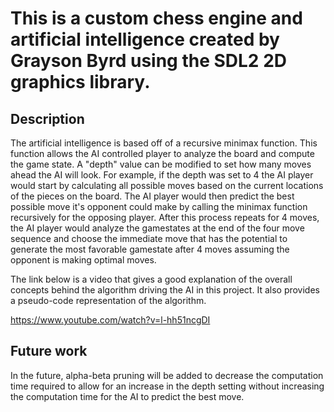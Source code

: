# This is a custom chess engine and artificial intelligence created by Grayson Byrd using the SDL2 2D graphics library.

## Description
The artificial intelligence is based off of a recursive minimax function. This function allows the AI controlled player to analyze 
the board and compute the game state. A "depth" value can be modified to set how many moves ahead the AI will look. For example,
if the depth was set to 4 the AI player would start by calculating all possible moves based on the current locations of the pieces 
on the board. The AI player would then predict the best possible move it's opponent could make by calling the minimax function recursively
for the opposing player. After this process repeats for 4 moves, the AI player would analyze the gamestates at the end of the four move
sequence and choose the immediate move that has the potential to generate the most favorable gamestate after 4 moves assuming the opponent is
making optimal moves.

The link below is a video that gives a good explanation of the overall concepts behind the algorithm driving the AI in this project. It also
provides a pseudo-code representation of the algorithm.

https://www.youtube.com/watch?v=l-hh51ncgDI

## Future work
In the future, alpha-beta pruning will be added to decrease the computation time required to allow for an increase in the depth setting without
increasing the computation time for the AI to predict the best move.
